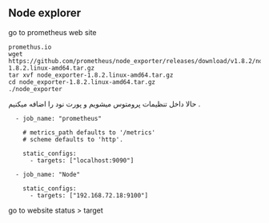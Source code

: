 ## Node explorer

go to prometheus web site
```
promethus.io
wget https://github.com/prometheus/node_exporter/releases/download/v1.8.2/node_exporter-1.8.2.linux-amd64.tar.gz
tar xvf node_exporter-1.8.2.linux-amd64.tar.gz
cd node_exporter-1.8.2.linux-amd64.tar.gz
./node_exporter
```
حالا داخل تنظیمات پرومتوس میشویم و پورت نود را اضافه میکنیم .

```
  - job_name: "prometheus"

    # metrics_path defaults to '/metrics'
    # scheme defaults to 'http'.

    static_configs:
      - targets: ["localhost:9090"]

  - job_name: "Node"

    static_configs:
      - targets: ["192.168.72.18:9100"]

```
go to website
status > target
```
